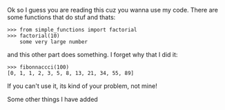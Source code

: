 Ok so I guess you are reading this cuz you wanna use my code. There are some
functions that do stuf and thats:

    >>> from simple_functions import factorial
    >>> factorial(10)
        some very large number
    

and this other part does something.  I forget why that I did it:

    >>> fibonnaccci(100)
    [0, 1, 1, 2, 3, 5, 8, 13, 21, 34, 55, 89]

If you can't use it, its kind of your problem, not mine!


Some other things I have added

